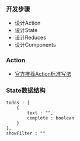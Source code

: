 
### 开发步骤

* 设计Action
* 设计State
* 设计Reduces
* 设计Components


### Action

* [官方推荐Action标准写法](https://github.com/acdlite/flux-standard-action)


### State数据结构

    todos : [
        {
            text : "",
            complete : boolean
        }
    ],
    showFilter : ""
